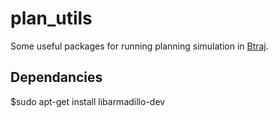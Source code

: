 # plan_utils
Some useful packages for running planning simulation in [Btraj](https://github.com/HKUST-Aerial-Robotics/Btraj). 
## Dependancies
$sudo apt-get install libarmadillo-dev
